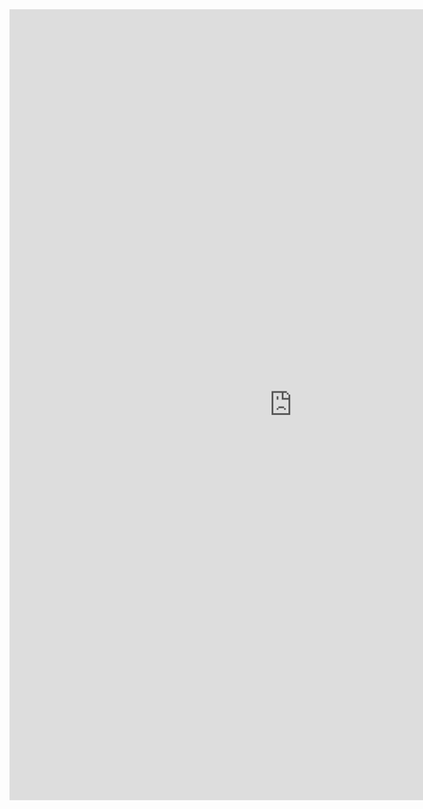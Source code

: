 <iframe allowtransparency="true" frameborder="0" scrolling="yes" src="https://buy.stripe.com/6oEdSD2DG6Sz6Gs001" style="border: none; height: 1400px; width: 1000px;"> </iframe>

